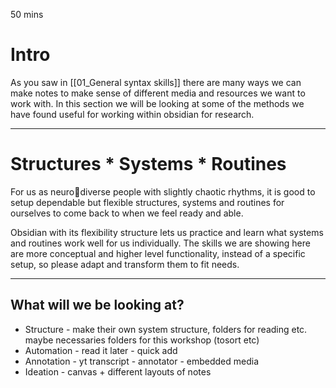 50 mins
# Intro

As you saw in [[01_General syntax skills]] there are many ways we can make notes to make sense of different media and resources we want to work with. In this section we will be looking at some of the methods we have found useful for working within obsidian for research. 

---

# Structures \* Systems \* Routines

For us as neuro🍮diverse people with slightly chaotic rhythms, it is good to setup dependable but flexible structures, systems and routines for ourselves to come back to when we feel ready and able. 

Obsidian with its flexibility structure lets us practice and learn what systems and routines work well for us individually. The skills we are showing here are more conceptual and higher level functionality, instead of a specific setup, so please adapt and transform them to fit needs.

---

## What will we be looking at?

- Structure - make their own system structure, folders for reading etc. maybe necessaries folders for this workshop (tosort etc)
- Automation - read it later - quick add
- Annotation -  yt transcript - annotator - embedded media 
- Ideation - canvas + different layouts of notes
